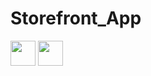 # Storefront_App







<img src="/assets/storefront_gif_1" width="40" height="40"/>
<img src="/assets/storefront_gif_2" width="40" height="40"/>